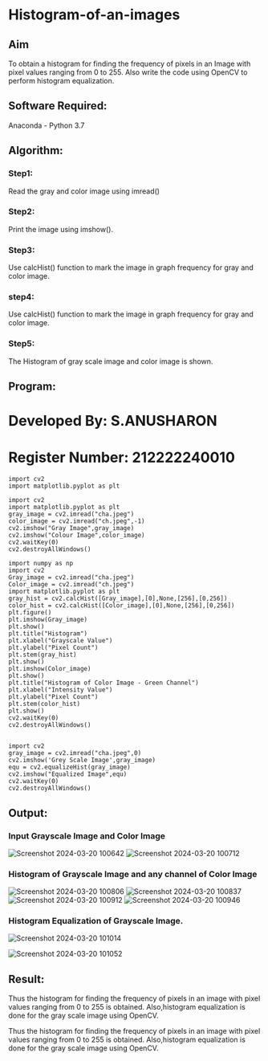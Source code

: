 # Histogram-of-an-images
## Aim
To obtain a histogram for finding the frequency of pixels in an Image with pixel values ranging from 0 to 255. Also write the code using OpenCV to perform histogram equalization.

## Software Required:
Anaconda - Python 3.7

## Algorithm:
### Step1:
Read the gray and color image using imread()

### Step2:
Print the image using imshow().



### Step3:
Use calcHist() function to mark the image in graph frequency for gray and color image.

### step4:
Use calcHist() function to mark the image in graph frequency for gray and color image.

### Step5:
The Histogram of gray scale image and color image is shown.


## Program:
# Developed By: S.ANUSHARON
# Register Number: 212222240010
```
import cv2
import matplotlib.pyplot as plt
```
```
import cv2
import matplotlib.pyplot as plt
gray_image = cv2.imread("cha.jpeg")
color_image = cv2.imread("ch.jpeg",-1)
cv2.imshow("Gray Image",gray_image)
cv2.imshow("Colour Image",color_image)
cv2.waitKey(0)
cv2.destroyAllWindows()
```
```
import numpy as np
import cv2
Gray_image = cv2.imread("cha.jpeg")
Color_image = cv2.imread("ch.jpeg")
import matplotlib.pyplot as plt
gray_hist = cv2.calcHist([Gray_image],[0],None,[256],[0,256])
color_hist = cv2.calcHist([Color_image],[0],None,[256],[0,256])
plt.figure()
plt.imshow(Gray_image)
plt.show()
plt.title("Histogram")
plt.xlabel("Grayscale Value")
plt.ylabel("Pixel Count")
plt.stem(gray_hist)
plt.show()
plt.imshow(Color_image)
plt.show()
plt.title("Histogram of Color Image - Green Channel")
plt.xlabel("Intensity Value")
plt.ylabel("Pixel Count")
plt.stem(color_hist)
plt.show()
cv2.waitKey(0)
cv2.destroyAllWindows()
```
```

import cv2
gray_image = cv2.imread("cha.jpeg",0)
cv2.imshow('Grey Scale Image',gray_image)
equ = cv2.equalizeHist(gray_image)
cv2.imshow("Equalized Image",equ)
cv2.waitKey(0)
cv2.destroyAllWindows()
```




## Output:
### Input Grayscale Image and Color Image

![Screenshot 2024-03-20 100642](https://github.com/Anusharonselva/Histogram-of-an-images/assets/119405600/bf3ba3e7-ee9a-4391-9396-70f62b117d9b)
![Screenshot 2024-03-20 100712](https://github.com/Anusharonselva/Histogram-of-an-images/assets/119405600/269279ed-65e9-483b-8199-2adf01abb549)

### Histogram of Grayscale Image and any channel of Color Image
![Screenshot 2024-03-20 100806](https://github.com/Anusharonselva/Histogram-of-an-images/assets/119405600/ce9bd63b-2139-45a2-bf08-4bbd6e5ffdc7)
![Screenshot 2024-03-20 100837](https://github.com/Anusharonselva/Histogram-of-an-images/assets/119405600/9c51654f-3ae1-4266-a48d-7c0b6fbc0d41)
![Screenshot 2024-03-20 100912](https://github.com/Anusharonselva/Histogram-of-an-images/assets/119405600/85305fc3-8574-4beb-ba81-92e4f5239e2c)
![Screenshot 2024-03-20 100946](https://github.com/Anusharonselva/Histogram-of-an-images/assets/119405600/884193b4-47fa-45fe-9ffc-34c1acd1a288)



### Histogram Equalization of Grayscale Image.

![Screenshot 2024-03-20 101014](https://github.com/Anusharonselva/Histogram-of-an-images/assets/119405600/51d9c3c8-301d-4c38-95ca-9e158cf35b42)

![Screenshot 2024-03-20 101052](https://github.com/Anusharonselva/Histogram-of-an-images/assets/119405600/a2c611b4-2b1e-48bd-a2c5-a3804c7a94ff)


## Result: 
Thus the histogram for finding the frequency of pixels in an image with pixel values ranging from 0 to 255 is obtained. Also,histogram equalization is done for the gray scale image using OpenCV.

Thus the histogram for finding the frequency of pixels in an image with pixel values ranging from 0 to 255 is obtained. Also,histogram equalization is done for the gray scale image using OpenCV.

